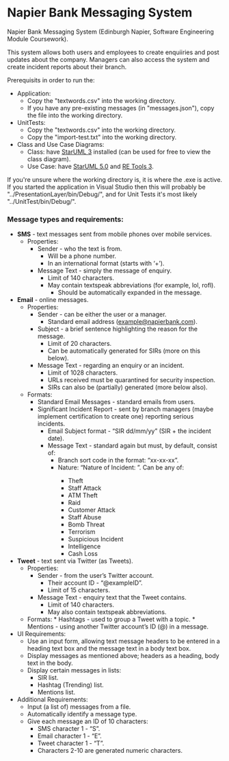 # Napier Bank Messaging System
Napier Bank Messaging System (Edinburgh Napier, Software Engineering Module Coursework).

This system allows both users and employees to create enquiiries and post updates about the company. Managers can also access the system and create incident reports about their branch.

Prerequisits in order to run the:
* Application:
	* Copy the "textwords.csv" into the working directory.
	* If you have any pre-existing messages (in "messages.json"), copy the file into the working directory.
* UnitTests:
	* Copy the "textwords.csv" into the working directory.
	* Copy the "import-test.txt" into the working directory.
* Class and Use Case Diagrams:
	* Class: have [StarUML 3](http://staruml.io/) installed (can be used for free to view the class diagram).
	* Use Case: have [StarUML 5.0](https://staruml.informer.com/5.0/) and [RE Tools 3](http://sourceforge.net/projects/re-tools/).

If you're unsure where the working directory is, it is where the .exe is active. If you started the application in Visual Studio then this will probably be "../PresentationLayer/bin/Debug/", and for Unit Tests it's most likely "../UnitTest/bin/Debug/".

### Message types and requirements:
* __SMS__ - text messages sent from mobile phones over mobile services.
	* Properties:
		* Sender - who the text is from.
			* Will be a phone number.
			* In an international format (starts with ‘+’).
		* Message Text - simply the message of enquiry.
			* Limit of 140 characters.
			* May contain textspeak abbreviations (for example, lol, rofl).
				* Should be automatically expanded in the message.
* __Email__ - online messages.
	* Properties:
		* Sender - can be either the user or a manager.
			* Standard email address (example@napierbank.com).
		* Subject - a brief sentence highlighting the reason for the message.
			* Limit of 20 characters.
			* Can be automatically generated for SIRs (more on this below).
		* Message Text - regarding an enquiry or an incident.
			* Limit of 1028 characters.
			* URLs received must be quarantined for security inspection.
			* SIRs can also be (partially) generated (more below also).
	* Formats:
		* Standard Email Messages - standard emails from users.
		* Significant Incident Report - sent by branch managers (maybe implement certification to create one) reporting serious incidents.
			* Email Subject format - “SIR dd/mm/yy” (SIR + the incident date).
			* Message Text - standard again but must, by default, consist of:
				* Branch sort code in the format: “xx-xx-xx”.
				* Nature: “Nature of Incident: <incident>”. Can be any of:
					* Theft
					* Staff Attack
					* ATM Theft
					* Raid
					* Customer Attack
					* Staff Abuse
					* Bomb Threat
					* Terrorism
					* Suspicious Incident
					* Intelligence
					* Cash Loss
* __Tweet__ - text sent via Twitter (as Tweets).
	* Properties:
		* Sender - from the user’s Twitter account.
			* Their account ID - “@exampleID”.
			* Limit of 15 characters.
		* Message Text - enquiry text that the Tweet contains.
			* Limit of 140 characters.
			* May also contain textspeak abbreviations.
	* Formats:
			* Hashtags - used to group a Tweet with a topic.
			* Mentions - using another Twitter account’s ID (@) in a message.
* UI Requirements:
	* Use an input form, allowing text message headers to be entered in a heading text box and the message text in a body text box.
	* Display messages as mentioned above; headers as a heading, body text in the body.
	* Display certain messages in lists:
		* SIR list.
		* Hashtag (Trending) list.
		* Mentions list.
* Additional Requirements:
	* Input (a list of) messages from a file.
	* Automatically identify a message type.
	* Give each message an ID of 10 characters:
		* SMS character 1 - “S”.
		* Email character 1 - “E”.
		* Tweet character 1 - “T”.
		* Characters 2-10 are generated numeric characters.
